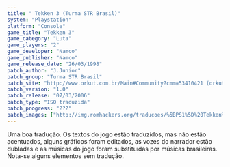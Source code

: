 ```yaml
---
title: " Tekken 3 (Turma STR Brasil)"
system: "Playstation"
platform: "Console"
game_title: "Tekken 3"
game_category: "Luta"
game_players: "2"
game_developer: "Namco"
game_publisher: "Namco"
game_release_date: "26/03/1998"
patch_author: "J.Junior"
patch_group: "Turma STR Brasil"
patch_site: "http://www.orkut.com.br/Main#Community?cmm=53410421 (orkut)"
patch_version: "1.0"
patch_release: "07/03/2006"
patch_type: "ISO traduzida"
patch_progress: "???"
patch_images: ["http://img.romhackers.org/traducoes/%5BPS1%5D%20Tekken%203%20-%20Turma%20STR%20Brasil%20-%201.jpg","http://img.romhackers.org/traducoes/%5BPS1%5D%20Tekken%203%20-%20Turma%20STR%20Brasil%20-%202.jpg","http://img.romhackers.org/traducoes/%5BPS1%5D%20Tekken%203%20-%20Turma%20STR%20Brasil%20-%203.jpg"]
---
```

Uma boa tradução. Os textos do jogo estão traduzidos, mas não estão acentuados, alguns gráficos foram editados, as vozes do narrador estão dubladas e as músicas do jogo foram substituídas por músicas brasileiras. Nota-se alguns elementos sem tradução.